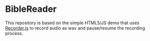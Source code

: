 # BibleReader


This repository is based on the simple HTML5/JS demo that uses [Recorder.js](https://github.com/mattdiamond/Recorderjs) to record audio as wav and pause/resume the recording process. 
